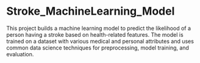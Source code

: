 # Stroke_MachineLearning_Model

This project builds a machine learning model to predict the likelihood of a person having a stroke based on health-related features. The model is trained on a dataset with various medical and personal attributes and uses common data science techniques for preprocessing, model training, and evaluation.
